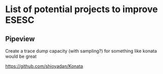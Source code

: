 
# List of potential projects to improve ESESC

## Pipeview

Create a trace dump capacity (with sampling?) for something like konata would be great

https://github.com/shioyadan/Konata


